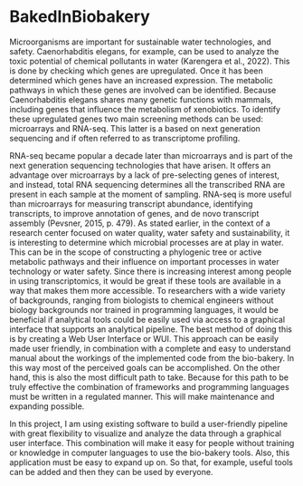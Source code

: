 # BakedInBiobakery

Microorganisms are important for sustainable water technologies, and safety. Caenorhabditis elegans, for example, can be used to analyze the toxic potential of chemical pollutants in water (Karengera et al., 2022). This is done by checking which genes are upregulated. Once it has been determined which genes have an increased expression. The metabolic pathways in which these genes are involved can be identified. Because Caenorhabditis elegans shares many genetic functions with mammals, including genes that influence the metabolism of xenobiotics. To identify these upregulated genes two main screening methods can be used: microarrays and RNA-seq. This latter is a based on next generation sequencing and if often referred to as transcriptome profiling.  

RNA-seq became popular a decade later than microarrays and is part of the next generation sequencing technologies that have arisen. It offers an advantage over microarrays by a lack of pre-selecting genes of interest, and instead, total RNA sequencing determines all the transcribed RNA are present in each sample at the moment of sampling. RNA-seq is more useful than microarrays for measuring transcript abundance, identifying transcripts, to improve annotation of genes, and de novo transcript assembly (Pevsner, 2015, p. 479). As stated earlier, in the context of a research center focused on water quality, water safety and sustainability, it is interesting to determine which microbial processes are at play in water. This can be in the scope of constructing a phylogenic tree or active metabolic pathways and their influence on important processes in water technology or water safety. Since there is increasing interest among people in using transcriptomics, it would be great if these tools are available in a way that makes them more accessible. To researchers with a wide variety of backgrounds, ranging from biologists to chemical engineers without biology backgrounds nor trained in programming languages, it would be beneficial if analytical tools could be easily used via access to a graphical interface that supports an analytical pipeline. The best method of doing this is by creating a Web User Interface or WUI. This approach can be easily made user friendly, in combination with a complete and easy to understand manual about the workings of the implemented code from the bio-bakery. In this way most of the perceived goals can be accomplished. On the other hand, this is also the most difficult path to take. Because for this path to be truly effective the combination of frameworks and programming languages must be written in a regulated manner. This will make maintenance and expanding possible.

In this project, I am using existing software to build a user-friendly pipeline with great flexibility to visualize and analyze the data through a graphical user interface. This combination will make it easy for people without training or knowledge in computer languages to use the bio-bakery tools. Also, this application must be easy to expand up on. So that, for example, useful tools can be added and then they can be used by everyone.

